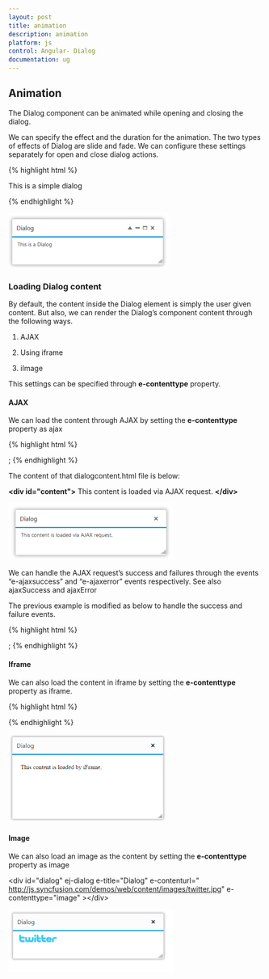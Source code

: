 ```yaml
---
layout: post
title: animation
description: animation
platform: js
control: Angular- Dialog
documentation: ug
---
```


## Animation

The Dialog component can be animated while opening and closing the dialog.

We can specify the effect and the duration for the animation. The two types of effects of Dialog are slide and fade. We can configure these settings separately for open and close dialog actions.



{% highlight html %}


<div id="dialog" ej-dialog e-title="Dialog" e-actionbuttons="Icons" e-animation-show="Effect" e-animation-show="Duration" e-animation-hide="Effects" e-animation-hide="Duration">
         <p>This is a simple dialog</p>
    </div>
    <script>
        angular.module('dialogApp', ['ejangular'])
         .controller('DialogCtrl', function ($scope) {
             $scope.Icons = ["close", "maximize", "minimize"]
             $scope.Effect="slide",
             $scope.Duration=500,
             $scope.Effects="fade"
             $scope.Duration= 500           
         });
    </script>


{% endhighlight %}



![Animation](animation_images\animation_img1.png)


### Loading Dialog content

By default, the content inside the Dialog element is simply the user given content. But also, we can render the Dialog’s component content through the following ways.

1. AJAX

2. Using iframe

3. iImage

This settings can be specified through **e-contenttype** property.


#### AJAX

We can load the content through AJAX by setting the **e-contenttype** property as ajax


{% highlight html %}
 <div id="dialog" ej-dialog e-title="Dialog" e-contenturl="dialogcontent.html" e-contenttype="ajax"/>;
{% endhighlight %}


The content of that dialogcontent.html file is below:

**&lt;div id="content"&gt;** This content is loaded via AJAX request. **&lt;/div&gt;**

![Load content](animation_images\ajax_img1.png)

We can handle the AJAX request’s success and failures through the events “e-ajaxsuccess” and “e-ajaxerror” events respectively. See also ajaxSuccess and ajaxError

The previous example is modified as below to handle the success and failure events.

{% highlight html %}
 <div id="dialog" ej-dialog e-title="Dialog" e-contenturl="dialogcontent.html" e-contenttype="ajax" e-ajaxsuccess="onSuccess" e-ajaxerror="onError"/>;
{% endhighlight %}






#### Iframe



We can also load the content in iframe by setting the **e-contenttype** property as iframe.





{% highlight html %}


  <div id="dialog" ej-dialog e-title="Dialog" e-contenturl="iframecontent.html" e-contenttype="iframe" ></div>


{% endhighlight %}



![](animation_images\iiframe_img1.png)


#### Image 

We can also load an image as the content by setting the **e-contenttype** property as image



&lt;div id="dialog" ej-dialog e-title="Dialog" e-contenturl=" http://js.syncfusion.com/demos/web/content/images/twitter.jpg" e-contenttype="image" &gt;&lt;/div&gt;



![](animation_images\iimage-_img1.png)



